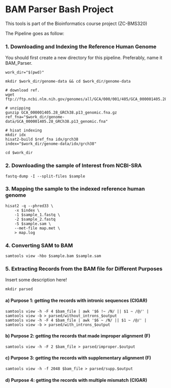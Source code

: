 # BAM Parser Bash Project

This tools is part of the Bioinformatics course project (ZC-BMS320)

The Pipeline goes as follow:

### 1. Downloading and Indexing the Reference Human Genome
You should first create a new directory for this pipeline. Preferably, name it BAM_Parser.
```
work_dir="$(pwd)"

mkdir $work_dir/genome-data && cd $work_dir/genome-data

# download ref.
wget ftp://ftp.ncbi.nlm.nih.gov/genomes/all/GCA/000/001/405/GCA_000001405.28_GRCh38.p13/GCA_000001405.28_GRCh38.p13_genomic.fna.gz

# unzipping
gunzip GCA_000001405.28_GRCh38.p13_genomic.fna.gz
ref_fna="$work_dir/genome-data/GCA_000001405.28_GRCh38.p13_genomic.fna"

# hisat indexing
mkdir idx
hisat2-build $ref_fna idx/grch38
index="$work_dir/genome-data/idx/grch38"

cd $work_dir
```

### 2. Downloading the sample of Interest from NCBI-SRA
```
fastq-dump -I --split-files $sample
```

### 3. Mapping the sample to the indexed reference human genome
```
hisat2 -q --phred33 \
	-x $index \
	-1 $sample_1.fastq \
	-2 $sample_2.fastq 
	-S $sample.sam \
	--met-file map.met \
	> map.log
```

### 4. Converting SAM to BAM
```
samtools view -hbo $sample.bam $sample.sam 
```

### 5. Extracting Records from the BAM file for Different Purposes
Insert some description here!
```
mkdir parsed
```

#### a) Purpose 1: getting the records with intronic sequences (CIGAR)
```
samtools view -h -F 4 $bam_file | awk '$6 !~ /N/ || $1 ~ /@/' | samtools view -b > parsed/without_introns_$output
samtools view -h -F 4 $bam_file | awk '$6 ~ /N/ || $1 ~ /@/' | samtools view -b > parsed/with_introns_$output
```

#### b) Purpose 2: getting the records that made improper alignment (F)
```
samtools view -h -F 2 $bam_file > parsed/improper.$output
```

#### c) Purpose 3: getting the records with supplementary alignment (F)
```
samtools view -h -f 2048 $bam_file > parsed/supp.$output
```

#### d) Purpose 4: getting the records with multiple mismatch (CIGAR)
```

```

